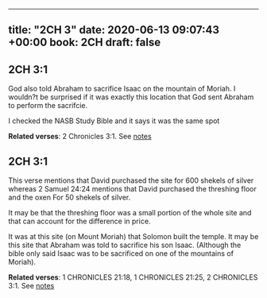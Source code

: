 
---
title: "2CH 3"
date: 2020-06-13 09:07:43 +00:00
book: 2CH
draft: false
---

## 2CH 3:1

God also told Abraham to sacrifice Isaac on the mountain of Moriah. I wouldn?t be surprised if it was exactly this location that God sent Abraham to perform the sacrifcie.

I checked the NASB Study Bible and it says it was the same spot

**Related verses**: 2 Chronicles 3:1. See [notes](https://my.bible.com/notes/3450932933736259893)


## 2CH 3:1

This verse mentions that David purchased the site for 600 shekels of silver whereas 2 Samuel 24:24 mentions that David purchased the threshing floor and the oxen For 50 shekels of silver.

It may be that the threshing floor was a small portion of the whole site and that can account for the difference in price. 

It was at this site (on Mount Moriah) that Solomon built the temple. It may be this site that Abraham was told to sacrifice his son Isaac. (Although the bible only said Isaac was to be sacrificed on one of the mountains of Moriah).

**Related verses**: 1 CHRONICLES 21:18, 1 CHRONICLES 21:25, 2 CHRONICLES 3:1. See [notes](https://my.bible.com/notes/2795131597493100779)

